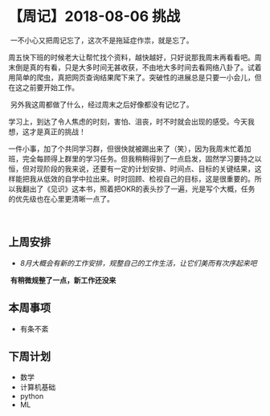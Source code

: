 # 【周记】2018-08-06 挑战

​	一不小心又把周记忘了，这次不是拖延症作祟，就是忘了。

​	周五快下班的时候老大让帮忙找个资料，越快越好，只好说那我周末再看看吧。周末倒是真的有看，只是大多时间无甚收获，不由地大多时间去看网络八卦了。试着用简单的爬虫，真把网页查询结果爬下来了。突破性的进展总是只要一小会儿，但在这之前要开始工作。

​	另外我这周都做了什么，经过周末之后好像都没有记忆了。

​	学习上，到达了令人焦虑的时刻，害怕、沮丧，时不时就会出现的感受。今天我想，这才是真正的挑战！

​	一件小事，加了个共同学习群，但很快就被踢出来了（笑），因为我周末忙着加班，完全每顾得上群里的学习任务。但我稍稍得到了一点启发，固然学习要持之以恒，但对现阶段的我来说，还要有一定的计划安排、时间点、目标的关键结果，这样能把我从低效的自学中拉出来。时时回顾、检视自己的目标，这是很重要的。所以我翻出了《见识》这本书，照着把OKR的表头抄了一遍，光是写个大概，任务的优先级也在心里更清晰一点了。

​        

## 上周安排

- *8月大概会有新的工作安排，规整自己的工作生活，让它们美而有次序起来吧*

​       **有稍微规整了一点，新工作还没来**


## 本周事项

-  有条不紊

## 下周计划

- 数学
- 计算机基础
- python
- ML